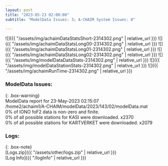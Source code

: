 ```yaml
---
layout: post
title: "2023-05-23 02:00:00"
subtitle: "ModelData Issues: 3; A-CHAIM System Issues: 0"

---
```


![]({{ "/assets/img/achaimDataStatsShort-2314302.png" | relative_url }})
![]({{ "/assets/img/achaimDataStatsLong00-2314302.png" | relative_url }})
![]({{ "/assets/img/achaimDataStatsLong01-2314302.png" | relative_url }})
![]({{ "/assets/img/achaimDataStatsLong02-2314302.png" | relative_url }})
![]({{ "/assets/img/modelDataDataStats-2314302.png" | relative_url }})
![]({{ "/assets/img/modelDataStationStats-2314302.png" | relative_url }})
![]({{ "/assets/img/achaimRunTime-2314302.png" | relative_url }})


### ModelData Issues:  
  
{: .box-warning}  
 ModelData report for 23-May-2023 02:15:07   
 /home2/achaim1/A-CHAIM/modelData/2023/143/02/modelData.mat   
 0% of IONO foF2 data is non-zero and finite.   
 0% of all possible stations for KASI were downloaded. x2370   
 0% of all possible stations for KARTVERKET were downloaded. x2079   
  


### Logs:  
  
{: .box-note}  
[Logs.zip]({{ "/assets/other/logs.zip" | relative_url }})  
[Log Info]({{ "/logInfo" | relative_url }})  
